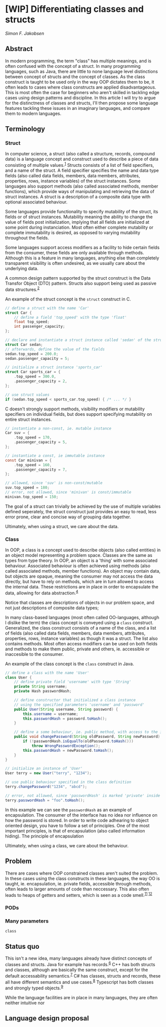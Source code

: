 
# [WIP] Differentiating classes and structs

_Simon F. Jakobsen_

## Abstract

In modern programming, the term "class" has multiple meanings, and is often confused with the concept of a struct.
In many programming languages, such as Java, there are little to none language level distinctions between concept of structs and the concept of classes.
As the class construct is taught to be used only in the way OOP dictates them to be,
it often leads to cases where class constructs are applied disadvantageous.
This is most often the case for beginners who aren't skilled in tackling edge cases using design patterns and discipline.
In this article I will try to argue for the distinctness of classes and structs,
I'll then propose some language features tackling these issues in an imaginary languages,
and compare them to modern languages.

## Terminology

### Struct

In computer science, a struct (also called a structure, records, compound data) is a language concept and construct used to describe a piece of data consisting of multiple values.<sup>[1]</sup>
Structs consists of a list of field specifiers, and a name of the struct.
A field specifier specifies the name and data type fields (also called data fields, members, data members, attributes, properties, rows, instance variables) of the struct instances.
Some languages also support methods (also called associated methods, member functions), which provide ways of manipulating and retrieving the data of struct instances. A struct is a description of a composite data type with optional associated behaviour.

Some languages provide functionality to specify mutability of the struct, its fields or of struct instances.
Mutability meaning the ability to change the value of fields post initialization, implying that all fields are initialized at some point during instanciation.
Most often either complete mutability or complete immutability is desired, as opposed to varying mutability throughout the fields.

Some languages support access modifiers as a facility to hide certain fields from the consumer, these fields are only available through methods.
Although this is a feature in many languages, anything else than completely transparent visibility is often undesired, as we usually care about the underlying data.

A common design pattern supported by the struct construct is the Data Transfor Object (DTO) pattern.
Structs also support being used as passive data structures.<sup>[2]</sup>

An example of the struct concept is the `struct` construct in C.

```c
// define a struct with the name 'Car'
struct Car {
    // define a field 'top_speed' with the type 'float'
    float top_speed;
    int passenger_capacity;
};

// declare and instantiate a struct instance called 'sedan' of the struct 'Car'
struct Car sedan;
// afterwards, define the value of the fields
sedan.top_speed = 200.0;
sedan.passenger_capacity = 5;

// initialize a struct instance 'sports_car'
struct Car sports_car = {
    .top_speed = 300.0,
    .passenger_capacity = 2,
};

// use struct values
if (sedan.top_speed < sports_car.top_speed) { /* ... */ }
```

C doesn't strongly support methods, visibility modifiers or mutability specifiers on individual fields, but does support specifying mutability on entire struct instances. 

```c
// instantiate a non-const, ie. mutable instance
Car suv = {
    .top_speed = 170,
    .passenger_capacity = 5,
};

// instantiate a const, ie immutable instance
const Car minivan = {
    .top_speed = 160,
    .passenger_capacity = 7,
};

// allowed, since 'suv' is non-const/mutable
suv.top_speed = 180;
// error, not allowed, since 'minivan' is const/immutable
minivan.top_speed = 150;
```

The goal of a struct can trivially be achieved by the use of multiple variables defined seperately, the struct construct just provides an easy to read, less error prone, clear and concise way of grouping data together.

Ultimately, when using a struct, we care about the data.

### Class

In OOP, a class is a concept used to describe objects (also called entities) in an object model representing a problem space.
Classes are the same as types from type theory.
In OOP, an object is a 'thing' with some associated behaviour. Associated behaviour is often achieved using methods (also called associated methods, member functions). An object may contain data, but objects are opaque, meaning the consumer may not access the data directly, but have to rely on methods, which are in turn allowed to access the internal data. These restrictions are in place in order to encapsulate the data, allowing for data abstraction.<sup>[4]</sup>

Notice that classes are descriptions of objects in our problem space, and not just descriptions of composite data types; 

In many class-based languages (most often called OO-languages, although I dislike the term) the class concept is conveyed using a `class` construct.
Generalized, the class construct consists of a name of the class, and a list of fields (also called data fields, members, data members, attributes, properties, rows, instance variables) as though it was a struct.
The list also contains methods.
Most often access modifiers can be used on both fields and methods to make them public, private and others, ie. accessible or inaccesible to the consumer.

An example of the class concept is the `class` construct in Java.

```java
// define a class with the name 'User'
class User {
    // define private field 'username' with type 'String'
    private String username;
    private Hash passwordHash;

    // define constructor that initialized a class instance
    // using the specified parameters 'username' and 'password'
    public User(String username, String password) {
        this.username = username;
        this.passwordHash = password.toHash();
    }

    // define a some behaviour, ie. public method, with access to the internal fields
    public void changePassword(String oldPassword, String newPassword) throws AuthException {
        if (!passwordHash.isEqualTo(oldPassword.toHash()))
            throw WrongPasswordException();
        this.passwordHash = newPassword.toHash();
    }
}

// initialize an instance of 'User'
User terry = new User("terry", "1234");

// use public behaviour specified in the class definition
terry.changePassword("1234", "abcd");

// error, not allowed, since 'passwordHash' is marked 'private' inside the class definition
terry.passwordHash = "foo".toHash();
```

In this example we can see the `passwordHash` as an example of encapsulation.
The consumer of the interface has no idea nor influence on how the password is stored.
In order to write code adhearing to object oriented design, you have to follow a set of principles.
One of the most important principles, is that of encapsulation (also called information hiding).
The principle of encapsulation 

Ultimately, when using a class, we care about the behaviour.

## Problem

There are cases where OOP constrained classes aren't suited the problem.
In these cases using the class constructs in these languages, the way OO is taught, ie. encapsulation, ie. private fields, accessible through methods,
often leads to larger amounts of code than neccessary.
This also often leads to heaps of getters and setters, which is seen as a code smell.<sup>[11] [12]</sup>

### PODs

### Many parameters

```
class 
```

## Status quo

This isn't a new idea, many languages already have distinct concepts of classes and structs. Java for example has records.<sup>[6]</sup>
C++ has both structs and classes, although are basically the same construct, except for the default accessability semantics.<sup>[7]</sup>
C# has classes, structs and records, these all have different semantics and use cases.<sup>[8]</sup>
Typescript has both classes and strongly typed objects.<sup>[9][10]</sup>

While the language facilities are in place in many languages, they are often neither intuitive nor 

## Language design proposal

[1]: https://en.wikipedia.org/wiki/Record_(computer_science)
[2]: https://en.wikipedia.org/wiki/Passive_data_structure
[3]: https://en.wikipedia.org/wiki/Class_(computer_programming)
[4]: https://en.wikipedia.org/wiki/Object-oriented_programming
[5]: https://en.wikipedia.org/wiki/Data_transfer_object
[6]: https://docs.oracle.com/en/java/javase/14/language/records.html
[7]: https://en.cppreference.com/w/cpp/language/class
[8]: https://learn.microsoft.com/en-us/dotnet/csharp/language-reference/builtin-types/value-types
[9]: https://www.typescriptlang.org/docs/handbook/2/objects.html
[10]: https://www.typescriptlang.org/docs/handbook/2/classes.html
[11]: https://www.infoworld.com/article/2073723/why-getter-and-setter-methods-are-evil.html
[12]: https://wiki.c2.com/?AccessorsAreEvil
[13]: https://en.wikipedia.org/wiki/SOLID

